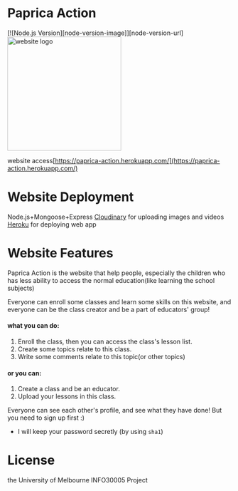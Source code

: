 Paprica Action
==============
[![Node.js Version][node-version-image]][node-version-url]
<img src="https://raw.githubusercontent.com/yttrium7/paprica-action-v2.0/master/public/favicon.ico" alt="website logo" height=256>

website access[https://paprica-action.herokuapp.com/](https://paprica-action.herokuapp.com/)
# Website Deployment
Node.js+Mongoose+Express
[Cloudinary](https://cloudinary.com/console) for uploading images and videos
[Heroku](https://devcenter.heroku.com/) for deploying web app

# Website Features

Paprica Action is the website that help people, especially the children who has less ability to access the normal education(like learning the school subjects)

Everyone can enroll some classes and learn some skills on this website, and everyone can be the class creator and be a part of educators' group!

#### what you can do:
1. Enroll the class, then you can access the class's lesson list.
2. Create some topics relate to this class.
3. Write some comments relate to this topic(or other topics)

#### or you can:
1. Create a class and be an educator.
2. Upload your lessons in this class.

Everyone can see each other's profile, and see what they have done!
But you need to sign up first :)

* I will keep your password secretly (by using `sha1`)

# License
the University of Melbourne INFO30005 Project

